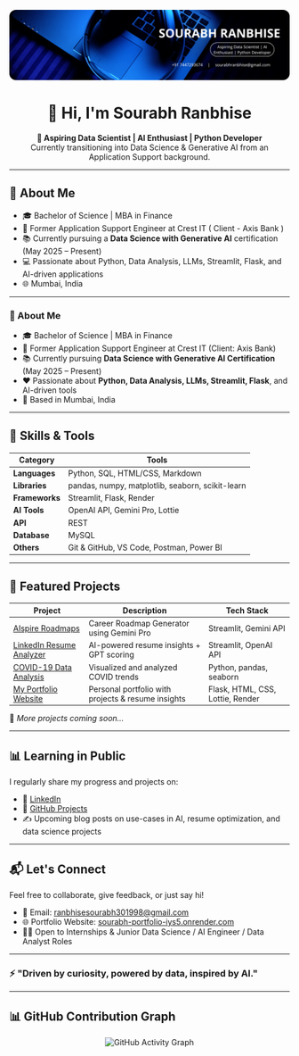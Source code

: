 <p align="center">
  <img src="https://raw.githubusercontent.com/Sourabh301998/Sourabh301998/main/assets/banner.png" alt="Sourabh Ranbhise | Aspiring Data Scientist | AI Enthusiast" style="max-width: 100%; border-radius: 12px;" />
</p>

<h1 align="center">👋 Hi, I'm Sourabh Ranbhise </h1>

<p align="center">
  <b>🎯 Aspiring Data Scientist | AI Enthusiast | Python Developer</b><br>
  Currently transitioning into Data Science & Generative AI from an Application Support background.
</p>

---

## 🧠 About Me

- 🎓 Bachelor of Science | MBA in Finance
- 💼 Former Application Support Engineer at Crest IT ( Client - Axis Bank )
- 📚 Currently pursuing a **Data Science with Generative AI** certification (May 2025 – Present)
- 💻 Passionate about Python, Data Analysis, LLMs, Streamlit, Flask, and AI-driven applications
- 🌐 Mumbai, India

---


### 🧠 About Me

- 🎓 Bachelor of Science | MBA in Finance  
- 💼 Former Application Support Engineer at Crest IT (Client: Axis Bank)  
- 📚 Currently pursuing **Data Science with Generative AI Certification** (May 2025 – Present)  
- ❤️ Passionate about **Python, Data Analysis, LLMs, Streamlit, Flask**, and AI-driven tools  
- 📍 Based in Mumbai, India  

---

## 🧠 Skills & Tools

| Category         | Tools                                                                 |
|------------------|------------------------------------------------------------------------|
| **Languages**     | Python, SQL, HTML/CSS, Markdown                                        |
| **Libraries**     | pandas, numpy, matplotlib, seaborn, scikit-learn                      |
| **Frameworks**    | Streamlit, Flask, Render                                               |
| **AI Tools**      | OpenAI API, Gemini Pro, Lottie                                         |
| **API**           | REST                                                                   |
| **Database**      | MySQL                                                                  |
| **Others**        | Git & GitHub, VS Code, Postman, Power BI                               |


---

## 🚀 Featured Projects

| Project | Description | Tech Stack |
|--------|-------------|------------|
| [AIspire Roadmaps](https://aispire-roadmaps.streamlit.app/) | Career Roadmap Generator using Gemini Pro | Streamlit, Gemini API |
| [LinkedIn Resume Analyzer](https://resumeai.streamlit.app/) | AI-powered resume insights + GPT scoring | Streamlit, OpenAI API |
| [COVID-19 Data Analysis](https://github.com/Sourabh301998/Covid19-Data-Analysis) | Visualized and analyzed COVID trends | Python, pandas, seaborn |
| [My Portfolio Website](https://sourabh-portfolio-iys5.onrender.com) | Personal portfolio with projects & resume insights | Flask, HTML, CSS, Lottie, Render |

🌟 *More projects coming soon...*

---

## 📊 Learning in Public

I regularly share my progress and projects on:

- 🔗 [LinkedIn](https://www.linkedin.com/in/sourabh-ranbhise-67a4ba257/)
- 📁 [GitHub Projects](https://github.com/Sourabh301998)
- ✍️ Upcoming blog posts on use-cases in AI, resume optimization, and data science projects

---

## 📬 Let's Connect

Feel free to collaborate, give feedback, or just say hi!

- 📧 Email: ranbhisesourabh301998@gmail.com  
- 🌐 Portfolio Website: [sourabh-portfolio-iys5.onrender.com](https://sourabh-portfolio-iys5.onrender.com)  
- 🧑‍💻 Open to Internships & Junior Data Science / AI Engineer / Data Analyst Roles  

---

### ⚡ "Driven by curiosity, powered by data, inspired by AI."


---

## 📊 GitHub Contribution Graph

<p align="center">
  <img src="https://github-readme-activity-graph.vercel.app/graph?username=Sourabh301998&theme=gradient&area=true&hide_border=true" alt="GitHub Activity Graph">
</p>
